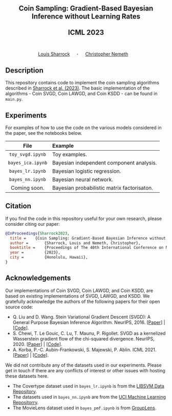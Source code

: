 ## <p align="center">Coin Sampling: Gradient-Based Bayesian Inference without Learning Rates<br><br>ICML 2023<br><br></p>

<div align="center">
  <a href="https://louissharrock.github.io/" target="_blank">Louis&nbsp;Sharrock</a> &emsp; <b>&middot;</b> &emsp;
  <a href="https://chris-nemeth.github.io/" target="_blank">Christopher&nbsp;Nemeth</a> &emsp; </b>
</div>

## Description

This repository contains code to implement the coin sampling algorithms 
described in [Sharrock et al. (2023)](https://arxiv.org/abs/2301.11294). The 
basic implementation of the algorithms - Coin SVGD, Coin LAWGD, and Coin KSDD - 
can be found in ``main.py``. 

## Experiments

For examples of how to use the code on the various models considered in the paper, 
see the notebooks below.

|        File         | Example                                     |
|:-------------------:|:--------------------------------------------|
| ``toy_svgd.ipynb``  | Toy examples.                               |
| ``bayes_ica.ipynb`` | Bayesian independent component analysis.    |
| ``bayes_lr.ipynb``  | Bayesian logistic regression.               |
|  ``bayes_nn.ipynb``   | Bayesian neural network.                    |
|    Coming soon.     | Bayesian probabilistic matrix factorisaton. |

## Citation

If you find the code in this repository useful for your own research, 
please consider citing our paper:

```bib
@InProceedings{Sharrock2023,
  title = 	 {Coin Sampling: Gradient-Based Bayesian Inference without Learning Rates},
  author =       {Sharrock, Louis and Nemeth, Christopher},
  booktitle = 	 {Proceedings of The 40th International Conference on Machine Learning},
  year =         {2023},
  city =         {Honolulu, Hawaii},
}
```

## Acknowledgements

Our implementations of Coin SVGD, Coin LAWGD, and Coin KSDD, are based on existing 
implementations of SVGD, LAWGD, and KSDD. We gratefully acknowledge the authors
of the following papers for their open source code:
* Q. Liu and D. Wang. Stein Variational Gradient Descent (SVGD): A General Purpose Bayesian Inference Algorithm. NeurIPS, 2016. [[Paper](https://arxiv.org/abs/1608.04471)] | [[Code](https://github.com/dilinwang820/Stein-Variational-Gradient-Descent)].
* S. Chewi, T. Le Gouic, C. Lu, T. Maunu, P. Rigollet. SVGD as a kernelized Wasserstein gradient flow of the chi-squared divergence. NeurIPS, 2020. [[Paper](https://arxiv.org/abs/2006.02509)] | [[Code](https://github.com/twmaunu/LAWGD)].
* A. Korba, P.-C. Aubin-Frankowski, S. Majewski, P. Ablin. ICML 2021. [[Paper](https://arxiv.org/abs/2105.09994)] | [[Code](https://github.com/pierreablin/ksddescent)].

We did not contribute any of the datasets used in our experiments. Please get in touch if 
there are any conflicts of interest or other issues with hosting these datasets here.
* The Covertype dataset used in ``bayes_lr.ipynb`` is from the [LIBSVM Data Repository](https://www.csie.ntu.edu.tw/~cjlin/libsvmtools/datasets/binary.html).
* The datasets used in ``bayes_nn.ipynb`` are from the [UCI Machine Learning Repositorry](https://archive.ics.uci.edu/ml/index.php). 
* The MovieLens dataset used in ``bayes_pmf.ipynb`` is from [GroupLens](https://grouplens.org/datasets/movielens/).